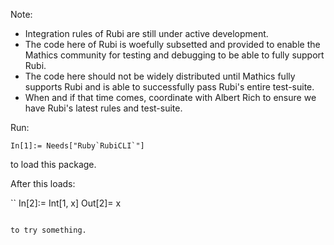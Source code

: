 Note:

* Integration rules of Rubi are still under active development.
* The code here of Rubi is woefully subsetted and provided to enable the Mathics community for testing and debugging to be able to fully support Rubi.
* The code here should not be widely distributed until Mathics fully supports Rubi and is able to successfully pass Rubi's entire test-suite.
* When and if that time comes, coordinate with Albert Rich to ensure we have Rubi's latest rules and test-suite.

Run:

```
In[1]:= Needs["Ruby`RubiCLI`"]
```

to load this package.

After this loads:

``
In[2]:= Int[1, x]
Out[2]= x
```

to try something.
